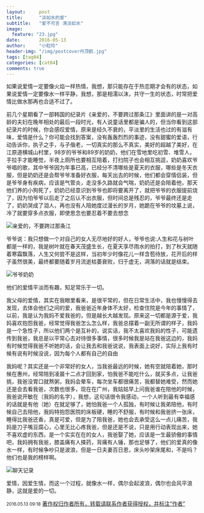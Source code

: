 ```yaml
---
layout:     post
title:      "淡如水的爱"
subtitle:   "爱不可言 清淡如水"
image:
  feature: "23.jpg"
date:       2016-05-13
author:     "小粒玲"
header-img: "/img/postcover丹顶鹤.jpg"
tags: [tag04]
categories: [cat04]
comments: true
---
```

如果说爱情一定要像火焰一样热情，我想，那只能存在于热恋期才会有的状态，如果说爱情一定要像水一样平静，我想，那是相濡以沫，共守一生的状态，时常把爱情比做水那再也合适不过了。

前几个星期看了一部韩国的纪录片《亲爱的，不要跨过那条江》里面讲的是一对高龄的夫妇在晚年相处的最后一段时光，有人说童话里都是骗人的，但当你看到这部纪录片的时候，你会感叹爱情，原来是经久不衰的，平淡里的生活也过的有滋有味，爱情是什么？你可能会找到答案，没有轰轰烈烈的事迹，没有甜蜜的爱语，行动告诉你，执子之手，与子偕老，一切真实的那么不真实，美好的超越了美好，在江原道横城山村里，98岁的爷爷和89岁的奶奶，他们在雪地里吃初雪、堆雪人，手拉手才能睡觉，半夜上厕所也要相互陪着，打扫院子也会相互挑逗，奶奶喜欢爷爷唱的歌，其中爷爷因为年事已高，已经分不清哪些是夏天的衣服，哪些是冬天衣服，但是奶奶还是会帮爷爷准备好衣服，每天出去的时候，他们都会穿情侣装，但是爷爷身有疾病，应该是气管炎，走没多久路就会气喘，奶奶还是会陪着他，那天他们养的小狗死了，奶奶已经意识到爷爷也即将要离开了，就把爷爷的衣服提前烧了，因为怕爷爷以后走了之后认不出衣服，但时间总是残忍的，爷爷最终还是走了，奶奶哭成了泪人，再也没有人陪她度过漫长的岁月，她跪在爷爷的坟墓上说，冷了就要穿多点衣服，即使思念也要忍着不要去想念﻿

![亲爱的，不要跨过那条江](http://7xtust.com2.z0.glb.clouddn.com/%E4%BA%B2%E7%88%B1%E7%9A%84.jpg "亲爱的，不要跨过那条江")

爷爷说：我只想做一个对自己的女人无尽地好的好人，爷爷也说:人生和花与树叶都是一样的，我是树叶就在春天茂盛生长，在夏天享尽雨水的拍打，到了秋天就随着寒霜飘落，人生又何尝不是这样，当初年少时像花儿一样含苞待放，花开后的样子虽然很美，最终都要随着岁月流逝枯萎衰败，归于虚无，凋落的话就是结束。

![爷爷奶奶](http://7xtust.com2.z0.glb.clouddn.com/%E4%BA%B2%E7%88%B1%E7%9A%842.jpg "爷爷奶奶")


他们的爱情平淡而有趣，知足常乐于一切。

我父母的爱情，其实在我眼里看来，是很平常的，但在日常生活中，我也慢慢得去发现，去体会他们之间的爱，我爸爸近年身体不太好，检查住院是今年的事情了，以前，我是认为我妈不爱我爸的，但是越长大越发现。原来这一切都是源于爱，我妈喜欢抱怨我爸，经常觉得我爸怎么怎么样，我爸总摆着一副无所谓的样子，我妈是一个急性子，所以他们两个是互补的，说实话，我不太喜欢我妈的性子，可能遗传到我爸，我总是以平常心去对待很多事情，很多时候我是站在我爸这边的，我妈有时候觉得我爸不听她的话，会让我去和我爸说说，我表面上说好，实际上我有时候有说有时候没说，因为每个人都有自己的自由

我妈呢？其实还是一个非常好的女人，当我爸最远的时候，她有空就陪着她，那时候在惠州，经常陪到凌晨十二点才回到家，怕我爸不能吃什么，就买多点，让我爸挑，我爸没胃口就熬粥，我妈会晕车，每次坐车都很痛苦，我都替她难受，然而她还是会去看我爸，次数也很多，现在在广州，我姑姑早上问我爸谁在陪他的时候，我爸说开敏在（我妈的名字），我想，这句话很令我感动，一个人听到最有幸福感的话就是有他（她）在就足够了，她怕我爸一个人孤独，有时候让我弟陪他，有时候自己去陪他，我妈特抱怨医院的床板硬，睡的不舒服，有时候和我爸挤一张床，睡得比我爸还香，真是可爱，但是为了陪我爸，她也会去承受这么一点儿痛苦，我妈是刀子嘴豆腐心，心里无比心疼我爸，但是还是不说，只是用行动表现出来，她不喜欢虚的东西，是一个实实在在的女人，我爸娶了她，应该是一生最骄傲的事情吧，我妈拥有我爸，膝盖痛有人搽药，背痛有人锤，那也足够了，他们的爱真的像水一样，有时候争吵只是波浪，但是一日夫妻百日恩，床头吵架床尾和，不是吗？他们也是我的榜样啊。

![聊天记录](http://7xtust.com2.z0.glb.clouddn.com/%E4%BA%B2%E7%88%B1%E7%9A%843.jpg "聊天记录")

爱情，因爱生情，而这一个过程，就像水一样，偶尔会起波浪，偶尔也会风平浪静，这就是爱的一切。




   


<small>2016.05.13 09:18</small> 
<a href="http://www.jianshu.com/p/b0c821eb4fd1">著作权归作者所有，转载请联系作者获得授权，并标注“作者”</a>

